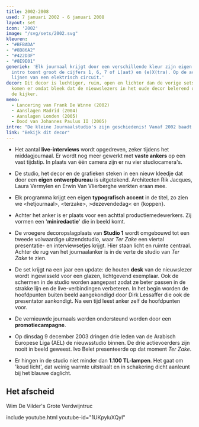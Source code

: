 ```yaml
---
title: 2002-2008
used: 7 januari 2002 - 6 januari 2008
layout: set
icon: '2002'
image: "/svg/sets/2002.svg"
kleuren:
- "#BFBADA"
- "#8B86A2"
- "#422D3F"
- "#8E9E01"
generiek: 'Elk journaal krijgt door een verschillende kleur zijn eigen uitzicht: de
  intro toont groot de cijfers 1, 6, 7 of L(aat) en (e)X(tra). Op de achtergrond verschijnen
  lijnen van een elektrisch circuit.'
decor: Dit decor is luchtiger, ruim, open en lichter dan de vorige sets. Deze aanpassingen
  komen er omdat bleek dat de nieuwslezers in het oude decor belerend overkwamen bij
  de kijker.
memo:
  - Lancering van Frank De Winne (2002)
  - Aanslagen Madrid (2004)
  - Aanslagen Londen (2005)
  - Dood van Johannes Paulus II (2005)
intro: "De kleine Journaalstudio's zijn geschiedenis! Vanaf 2002 baadt het Journaalanker in een zee van ruimte. Er zit zelfs een wenteltrap verstopt in het decor, maar die wordt nooit gebruikt."
link: "Bekijk dit decor"
---
```


* Het aantal **live-interviews** wordt opgedreven, zeker tijdens het middagjournaal. Er wordt nog meer gewerkt met **vaste ankers** op een vast tijdstip. In plaats van één camera zijn er nu vier studiocamera's.

* De studio, het decor en de grafieken steken in een nieuw kleedje dat door een **eigen ontwerpbureau** is uitgetekend. Architecten Rik Jacques, Laura Vermylen en Erwin Van Vlierberghe werkten eraan mee.

* Elk programma krijgt een eigen **typografisch accent** in de titel, zo zien we &lt;hetjournaal&gt;, &lt;terzake&gt;, >dezevendedag< en {koppen}.

* Achter het anker is er plaats voor een achttal productiemedewerkers. Zij vormen een '**miniredactie**' die in beeld komt.

* De vroegere decoropslagplaats van **Studio 1** wordt omgebouwd tot een tweede volwaardige uitzendstudio, waar <cite>Ter Zake</cite> een viertal presentatie- en interviewsetjes krijgt. Hier staan licht en ruimte centraal. Achter de rug van het journaalanker is in de verte de studio van <cite>Ter Zake</cite> te zien.

* De set krijgt na een jaar een update: de houten **desk** van de nieuwslezer wordt ingewisseld voor een glazen, lichtgevend exemplaar. Ook de schermen in de studio worden aangepast zodat ze beter passen in de strakke lijn en de live-verbindingen verbeteren. In het begin worden de hoofdpunten buiten beeld aangekondigd door Dirk Lessaffer die ook de presentator aankondigt. Na een tijd leest anker zelf de hoofdpunten voor.

* De vernieuwde journaals werden ondersteund worden door een **promotiecampagne**.

* Op dinsdag 9 december 2003 dringen drie leden van de Arabisch Europese Liga (AEL) de nieuwsstudio binnen. De drie actievoerders zijn nooit in beeld geweest. Ivo Belet presenteerde op dat moment <cite>Ter Zake</cite>.

* Er hingen in de studio niet minder dan **1.100 TL-lampen**. Het gaat om 'koud licht', dat weinig warmte uitstraalt en in schakering dicht aanleunt bij het blauwe daglicht.


## Het afscheid

Wim De Vilder's Grote Verdwijntruc

include youtube.html youtube-id="1UKpyluXQyI"
